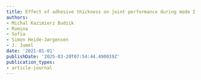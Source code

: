 ```yaml
---
title: Effect of adhesive thickness on joint performance during mode I fracture testing
authors:
- Michal Kazimierz Budzik
- Romina
- Sofia
- Simon Heide-Jørgensen
- J. Jumel
date: '2021-01-01'
publishDate: '2025-03-20T07:54:44.490019Z'
publication_types:
- article-journal
---
```

